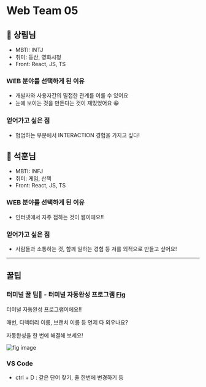 # Web Team 05

## 🥸 상림님
* MBTI: INTJ
* 취미: 등산, 영화시청 
* Front: React, JS, TS

### WEB 분야를 선택하게 된 이유
* 개발자와 사용자간의 밀접한 관계를 이룰 수 있어요
* 눈에 보이는 것을 만든다는 것이 재밌었어요 😀

### 얻어가고 싶은 점
* 협업하는 부분에서 INTERACTION 경험을 가지고 싶다!

## 👾 석훈님
* MBTI: INFJ
* 취미: 게임, 산책
* Front: React, JS, TS

### WEB 분야를 선택하게 된 이유
* 인터넷에서 자주 접하는 것이 웹이에요!!

### 얻어가고 싶은 점
* 사람들과 소통하는 것, 함께 일하는 경험 등 저를 외적으로 만들고 싶어요!

---

## 꿀팁

### 터미널 꿀 팁🍯 - 터미널 자동완성 프로그램 [Fig](https://fig.io)

터미널 자동완성 프로그램이에요!!

매번, 디렉터리 이름, 브랜치 이름 등 언제 다 외우나요?

자동완성을 한 번에 해결해 보세요!

![fig image](https://fig.io/images/slideshow/screenshots/git.png)


### VS Code
* ctrl + D : 같은 단어 찾기, 줄 한번에 변경하기 등
